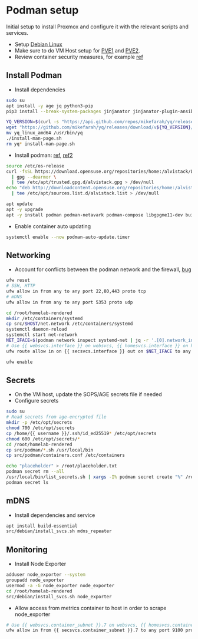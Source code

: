 # Podman setup
Initial setup to install Proxmox and configure it with the relevant scripts and services.

- Setup [Debian Linux](./debian.md)
- Make sure to do VM Host setup for [PVE1](./pve1.md) and [PVE2](./pve2.md).
- Review container security measures, for example [ref](https://www.panoptica.app/research/7-ways-to-escape-a-container)

## Install Podman
- Install dependencies
```bash
sudo su
apt install -y age jq python3-pip
pip3 install --break-system-packages jinjanator jinjanator-plugin-ansible passlib

YQ_VERSION=$(curl -s "https://api.github.com/repos/mikefarah/yq/releases/latest" | grep -Po '"tag_name": "v\K[0-9.]+')
wget "https://github.com/mikefarah/yq/releases/download/v${YQ_VERSION}/yq_linux_amd64.tar.gz" -O - | tar xz
mv yq_linux_amd64 /usr/bin/yq
./install-man-page.sh
rm yq* install-man-page.sh
```

- Install podman: [ref](https://podman.io/docs/installation#linux-distributions), [ref2](https://computingforgeeks.com/how-to-install-podman-on-debian/)
```bash
source /etc/os-release
curl -fsSL https://download.opensuse.org/repositories/home:/alvistack/Debian_$VERSION_ID/Release.key \
  | gpg --dearmor \
  | tee /etc/apt/trusted.gpg.d/alvistack.gpg > /dev/null
echo "deb http://downloadcontent.opensuse.org/repositories/home:/alvistack/Debian_$VERSION_ID/ /" \
  | tee /etc/apt/sources.list.d/alvistack.list > /dev/null

apt update
apt -y upgrade
apt -y install podman podman-netavark podman-compose libgpgme11-dev buildah libyajl2
```

- Enable container auto updating
```bash
systemctl enable --now podman-auto-update.timer
```

## Networking
- Account for conflicts between the podman network and the firewall, [bug](https://stackoverflow.com/questions/70870689/configure-ufw-for-podman-on-port-443)
```bash
ufw reset
# SSH, HTTP
ufw allow in from any to any port 22,80,443 proto tcp
# mDNS
ufw allow in from any to any port 5353 proto udp

cd /root/homelab-rendered
mkdir /etc/containers/systemd
cp src/$HOST/net.network /etc/containers/systemd
systemctl daemon-reload
systemctl start net-network
NET_IFACE=$(podman network inspect systemd-net | jq -r '.[0].network_interface')
# Use {{ websvcs.interface }} on websvcs, {{ homesvcs.interface }} on homesvcs
ufw route allow in on {{ secsvcs.interface }} out on $NET_IFACE to any port 80,443 proto tcp

ufw enable
```

## Secrets
- On the VM host, update the SOPS/AGE secrets file if needed
- Configure secrets
```bash
sudo su
# Read secrets from age-encrypted file
mkdir -p /etc/opt/secrets
chmod 700 /etc/opt/secrets
cp /home/{{ username }}/.ssh/id_ed25519* /etc/opt/secrets
chmod 600 /etc/opt/secrets/*
cd /root/homelab-rendered
cp src/podman/*.sh /usr/local/bin
cp src/podman/containers.conf /etc/containers

echo "placeholder" > /root/placeholder.txt
podman secret rm --all
/usr/local/bin/list_secrets.sh | xargs -I% podman secret create "%" /root/placeholder.txt
podman secret ls
```

## mDNS
- Install dependencies and service
```bash
apt install build-essential
src/debian/install_svcs.sh mdns_repeater
```

## Monitoring
- Install Node Exporter
```bash
adduser node_exporter --system
groupadd node_exporter
usermod -a -G node_exporter node_exporter
cd /root/homelab-rendered
src/debian/install_svcs.sh node_exporter
```

- Allow access from metrics container to host in order to scrape node_exporter
```bash
# Use {{ websvcs.container_subnet }}.7 on websvcs, {{ homesvcs.container_subnet }}.7 on homesvcs
ufw allow in from {{ secsvcs.container_subnet }}.7 to any port 9100 proto tcp
```
